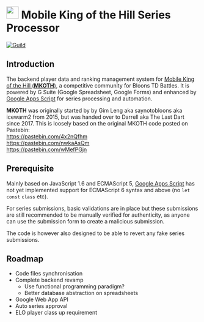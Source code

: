 <h1>
<img src="https://media.discordapp.net/icons/271109067261476866/24f121de60193300e17e61c7914e7cdf.jpg" width="32"/>
	Mobile King of the Hill Series Processor
</h1>

[![Guild](https://discordapp.com/api/guilds/271109067261476866/embed.png)](https://discord.me/mkoth)
## Introduction
The backend player data and ranking management system for [Mobile King of the Hill (**MKOTH**)](https://mobilekoth.wordpress.com/), a competitive community for Bloons TD Battles. It is powered by G Suite (Google Spreadsheet, Google Forms) and enhanced by [Google Apps Script](https://developers.google.com/apps-script/) for series processing and automation.

**MKOTH** was originally started by by Gim Leng aka saynotobloons aka icewarm2 from 2015, but was handed over to Darrell aka The Last Dart since 2017. This is loosely based on the original MKOTH code posted on Pastebin:  
https://pastebin.com/4x2nQfhm  
https://pastebin.com/nwkaAsQm  
https://pastebin.com/wMefPGjn

## Prerequisite
Mainly based on JavaScript 1.6 and ECMAScript 5, [Google Apps Script](https://developers.google.com/apps-script/) has not yet implemented support for ECMAScript 6 syntax and above (no `let` `const` `class` etc).

For series submissions, basic validations are in place but these submissions are still recommended to be manually verified for authenticity, as anyone can use the submission form to create a malicious submission.

The code is however also designed to be able to revert any fake series submissions.

## Roadmap
- Code files synchronisation
- Complete backend revamp
    - Use functional programming paradigm?
    - Better database abstraction on spreadsheets
- Google Web App API
- Auto series approval
- ELO player class up requirement
